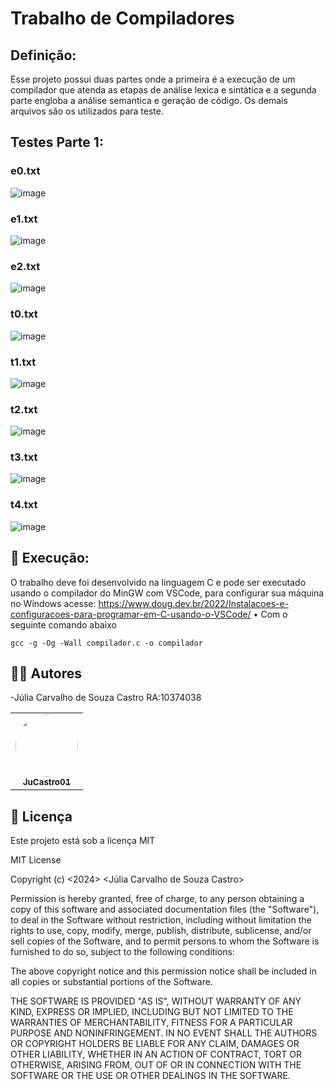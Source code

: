 # Trabalho de Compiladores

## Definição:
Esse projeto possui duas partes onde a primeira é a execução de um compilador que atenda as etapas de análise lexica e sintática e a segunda parte engloba a análise semantica e geração de código.
Os demais arquivos são os utilizados para teste.

## Testes Parte 1:

### e0.txt

![image](https://github.com/user-attachments/assets/c3551c25-dbe1-490f-b9fe-5bb647270a90)

### e1.txt

![image](https://github.com/user-attachments/assets/1f2f403d-f04d-45d2-a463-3ae08c19d400)

### e2.txt

![image](https://github.com/user-attachments/assets/db5f9c08-61d0-4117-acfc-e5d41662ea8c)

### t0.txt

![image](https://github.com/user-attachments/assets/f901797c-a1c2-4cb4-812a-aeb15496ef69)

### t1.txt

![image](https://github.com/user-attachments/assets/caa1d958-fd58-4690-b9a7-a2b6a784074d)

### t2.txt

![image](https://github.com/user-attachments/assets/d5f32412-4b66-469a-8686-f38bfc6de7b6)

### t3.txt

![image](https://github.com/user-attachments/assets/f9d9d03d-f76e-44a3-add3-023d0fbfa634)

### t4.txt

![image](https://github.com/user-attachments/assets/dd573e71-feaf-44ae-9988-c9f3db16248f)


## 🔧 Execução:
O trabalho deve foi desenvolvido na linguagem C e pode ser executado usando o compilador do MinGW
com VSCode, para configurar sua máquina no Windows acesse:
https://www.doug.dev.br/2022/Instalacoes-e-configuracoes-para-programar-em-C-usando-o-VSCode/
• Com o seguinte comando abaixo


```
gcc -g -Og -Wall compilador.c -o compilador

```


</div>

## 🧑‍💻 Autores

-Júlia Carvalho de Souza Castro RA:10374038

<table>
  <tr>
    <td align="center"><a href="https://github.com/JuCastro01"><img style="border-radius: 50%;" src="https://avatars.githubusercontent.com/JuCastro01" width="100px;" alt=""/><br /><sub><b>JuCastro01</b></sub></a><br /><a href="https://github.com/JuCastro01"</a></td>
    
  </tr>
</table>

## 📄 Licença

Este projeto está sob a licença MIT 

MIT License

Copyright (c) <2024> <Júlia Carvalho de Souza Castro>

Permission is hereby granted, free of charge, to any person obtaining a copy
of this software and associated documentation files (the "Software"), to deal
in the Software without restriction, including without limitation the rights
to use, copy, modify, merge, publish, distribute, sublicense, and/or sell
copies of the Software, and to permit persons to whom the Software is
furnished to do so, subject to the following conditions:

The above copyright notice and this permission notice shall be included in all
copies or substantial portions of the Software.

THE SOFTWARE IS PROVIDED "AS IS", WITHOUT WARRANTY OF ANY KIND, EXPRESS OR
IMPLIED, INCLUDING BUT NOT LIMITED TO THE WARRANTIES OF MERCHANTABILITY,
FITNESS FOR A PARTICULAR PURPOSE AND NONINFRINGEMENT. IN NO EVENT SHALL THE
AUTHORS OR COPYRIGHT HOLDERS BE LIABLE FOR ANY CLAIM, DAMAGES OR OTHER
LIABILITY, WHETHER IN AN ACTION OF CONTRACT, TORT OR OTHERWISE, ARISING FROM,
OUT OF OR IN CONNECTION WITH THE SOFTWARE OR THE USE OR OTHER DEALINGS IN THE
SOFTWARE.

